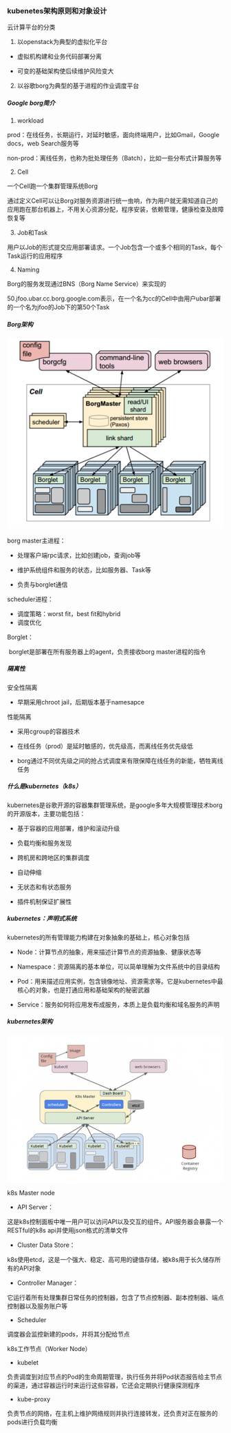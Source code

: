### kubenetes架构原则和对象设计

云计算平台的分类

1. 以openstack为典型的虚拟化平台

- 虚拟机构建和业务代码部署分离

- 可变的基础架构使后续维护风险变大

2. 以谷歌borg为典型的基于进程的作业调度平台

##### Google borg简介

1. workload

prod：在线任务，长期运行，对延时敏感，面向终端用户，比如Gmail，Google docs，web Search服务等

non-prod：离线任务，也称为批处理任务（Batch），比如一些分布式计算服务等

2. Cell

一个Cell跑一个集群管理系统Borg

通过定义Cell可以让Borg对服务资源进行统一虫响，作为用户就无需知道自己的应用跑在那台机器上，不用关心资源分配，程序安装，依赖管理，健康检查及故障恢复等

3. Job和Task

用户以Job的形式提交应用部署请求。一个Job包含一个或多个相同的Task，每个Task运行的应用程序

4. Naming

Borg的服务发现通过BNS（Borg Name Service）来实现的

50.jfoo.ubar.cc.borg.google.com表示，在一个名为cc的Cell中由用户ubar部署的一个名为jfoo的Job下的第50个Task

##### Borg架构

![borg](https://github.com/RTCFoundation/k8s.github.io/blob/main/images/borg.png)

borg master主进程：

- 处理客户端rpc请求，比如创建job，查询job等

- 维护系统组件和服务的状态，比如服务器、Task等

- 负责与borglet通信

scheduler进程：

- 调度策略：worst fit，best fit和hybrid
- 调度优化

Borglet：

​	borglet是部署在所有服务器上的agent，负责接收borg master进程的指令

##### 隔离性

安全性隔离

- 早期采用chroot jail，后期版本基于namesapce

性能隔离

- 采用cgroup的容器技术

- 在线任务（prod）是延时敏感的，优先级高，而离线任务优先级低

- borg通过不同优先级之间的抢占式调度来有限保障在线任务的新能，牺牲离线任务

##### 什么是kubernetes（k8s）

kubernetes是谷歌开源的容器集群管理系统，是google多年大规模管理技术borg的开源版本，主要功能包括：

- 基于容器的应用部署，维护和滚动升级

- 负载均衡和服务发现

- 跨机房和跨地区的集群调度

- 自动伸缩

- 无状态和有状态服务

- 插件机制保证扩展性

##### kubernetes：声明式系统

kubernetes的所有管理能力构建在对象抽象的基础上，核心对象包括

- Node：计算节点的抽象，用来描述计算节点的资源抽象、健康状态等

- Namespace：资源隔离的基本单位，可以简单理解为文件系统中的目录结构

- Pod：用来描述应用实例，包含镜像地址、资源需求等。它是kubernetes中最核心的对象，也是打通应用和基础架构的秘密武器

- Service：服务如何将应用发布成服务，本质上是负载均衡和域名服务的声明

##### kubernetes架构

![k8s](https://github.com/RTCFoundation/k8s.github.io/blob/main/images/k8s.png)

k8s Master node

- API Server：

这是k8s控制面板中唯一用户可以访问API以及交互的组件。API服务器会暴露一个RESTful的k8s api并使用json格式的清单文件

- Cluster Data Store：

k8s使用etcd，这是一个强大、稳定、高可用的键值存储，被k8s用于长久储存所有的API对象

- Controller Manager：

它运行着所有处理集群日常任务的控制器，包含了节点控制器、副本控制器、端点控制器以及服务账户等

- Scheduler

调度器会监控新建的pods，并将其分配给节点

k8s工作节点（Worker Node）

- kubelet

负责调度到对应节点的Pod的生命周期管理，执行任务并将Pod状态报告给主节点的渠道，通过容器运行时来运行这些容器，它还会定期执行健康探测程序

- kube-proxy

负责节点的网络，在主机上维护网络规则并执行连接转发，还负责对正在服务的pods进行负载均衡
